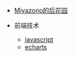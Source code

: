 * [Miyazono的后花园](https://bbs.mcgugugu.cc/)

* 前端技术
    * [javascript](01/javascript/)
    * [echarts](01/echarts/)